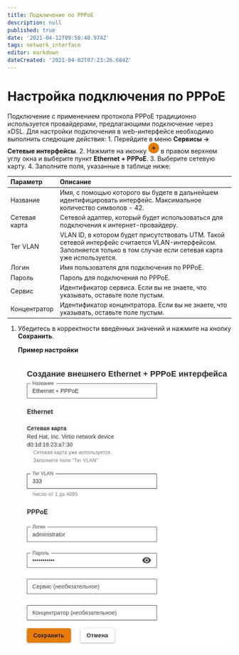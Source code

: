 ```yaml
---
title: Подключение по PPPoE
description: null
published: true
date: '2021-04-12T09:50:40.974Z'
tags: network_interface
editor: markdown
dateCreated: '2021-04-02T07:23:26.684Z'
---
```


# Настройка подключения по PPPoE

Подключение с применением протокола PPPoE традиционно используется провайдерами, предлагающими подключение через xDSL. Для настройки подключения в web-интерфейсе необходимо выполнить следющие действия: 1. Перейдите в меню **Сервисы -&gt; Сетевые интерфейсы**. 2. Нажмите на иконку ![ok\_with\_icon.png](../.gitbook/assets/ok_with_icon.png) в правом верхнем углу окна и выберите пункт **Ethernet + PPPoE**. 3. Выберите сетевую карту. 4. Заполните поля, указанные в таблице ниже:

| Параметр | Описание |
| :--- | :--- |
| Название | Имя, с помощью которого вы будете в дальнейшем идентифицировать интерфейс. Максимальное количество символов - 42. |
| Сетевая карта | Сетевой адаптер, который будет использоваться для подключения к интернет-провайдеру. |
| Тег VLAN | VLAN ID, в котором будет присутствовать UTM. Такой сетевой интерфейс считается VLAN-интерфейсом. Заполняется только в том случае если сетевая карта уже используется. |
| Логин | Имя пользователя для подключения по PPPoE. |
| Пароль | Пароль для подключения по PPPoE. |
| Сервис | Идентификатор сервиса. Если вы не знаете, что указывать, оставьте поле пустым. |
| Концентратор | Идентификатор концентратора. Если вы не знаете, что указывать, оставьте поле пустым. |

1. Убедитесь в корректности введённых значений и нажмите на кнопку **Сохранить**.

   **Пример настройки**

   ![ethernet+pppoe.jpg](../.gitbook/assets/ethernet+pppoe.jpg)

